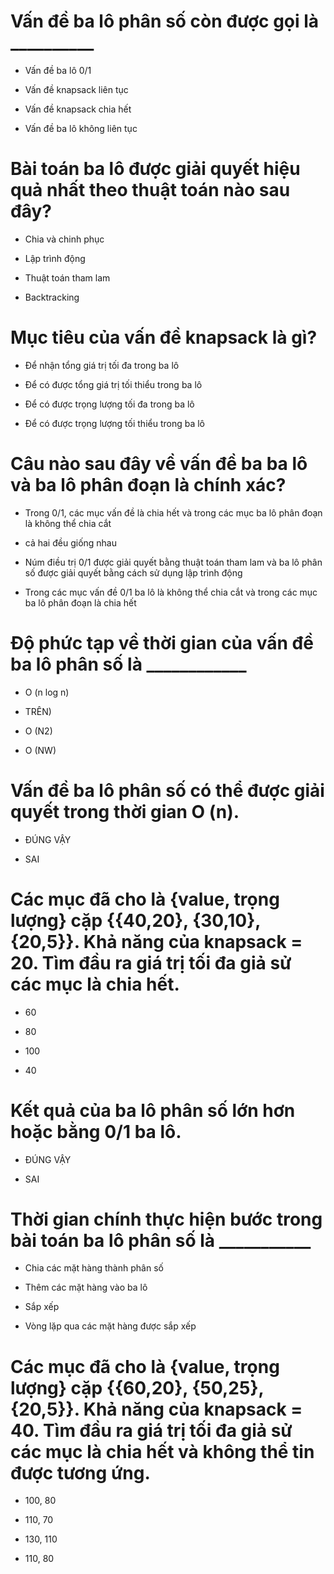 # Vấn đề ba lô phân số còn được gọi là __________

- Vấn đề ba lô 0/1

* Vấn đề knapsack liên tục

- Vấn đề knapsack chia hết

- Vấn đề ba lô không liên tục

# Bài toán ba lô được giải quyết hiệu quả nhất theo thuật toán nào sau đây?

- Chia và chinh phục

- Lập trình động

* Thuật toán tham lam

- Backtracking

# Mục tiêu của vấn đề knapsack là gì?

* Để nhận tổng giá trị tối đa trong ba lô

- Để có được tổng giá trị tối thiểu trong ba lô

- Để có được trọng lượng tối đa trong ba lô

- Để có được trọng lượng tối thiểu trong ba lô

# Câu nào sau đây về vấn đề ba ba lô và ba lô phân đoạn là chính xác?

- Trong 0/1, các mục vấn đề là chia hết và trong các mục ba lô phân đoạn là không thể chia cắt

- cả hai đều giống nhau

- Núm điều trị 0/1 được giải quyết bằng thuật toán tham lam và ba lô phân số được giải quyết bằng cách sử dụng lập trình động

* Trong các mục vấn đề 0/1 ba lô là không thể chia cắt và trong các mục ba lô phân đoạn là chia hết

# Độ phức tạp về thời gian của vấn đề ba lô phân số là ____________

* O (n log n)

- TRÊN)

- O (N2)

- O (NW)

# Vấn đề ba lô phân số có thể được giải quyết trong thời gian O (n).

* ĐÚNG VẬY

- SAI

# Các mục đã cho là {value, trọng lượng} cặp {{40,20}, {30,10}, {20,5}}. Khả năng của knapsack = 20. Tìm đầu ra giá trị tối đa giả sử các mục là chia hết.

* 60

- 80

- 100

- 40

# Kết quả của ba lô phân số lớn hơn hoặc bằng 0/1 ba lô.

* ĐÚNG VẬY

- SAI

# Thời gian chính thực hiện bước trong bài toán ba lô phân số là ___________

- Chia các mặt hàng thành phân số

- Thêm các mặt hàng vào ba lô

* Sắp xếp

- Vòng lặp qua các mặt hàng được sắp xếp

# Các mục đã cho là {value, trọng lượng} cặp {{60,20}, {50,25}, {20,5}}. Khả năng của knapsack = 40. Tìm đầu ra giá trị tối đa giả sử các mục là chia hết và không thể tin được tương ứng.

- 100, 80

- 110, 70

- 130, 110

* 110, 80